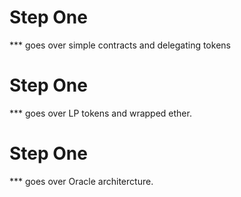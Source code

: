 # Step One 
*** goes over simple contracts and delegating tokens

# Step One 
*** goes over LP tokens and wrapped ether. 

# Step One 
*** goes over Oracle architercture.
